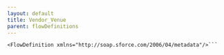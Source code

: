 ```yaml
---
layout: default
title: Vendor_Venue
parent: flowDefinitions
---
```


```<?xml version="1.0" encoding="UTF-8"?>
<FlowDefinition xmlns="http://soap.sforce.com/2006/04/metadata"/>```
